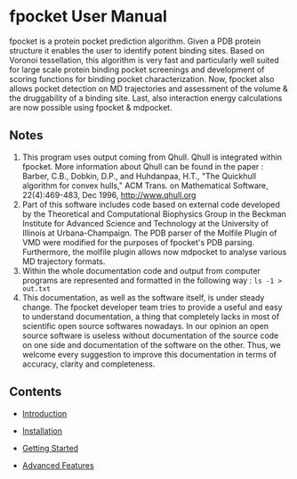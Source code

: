 # fpocket User Manual
fpocket is a protein pocket prediction algorithm. Given a PDB protein structure it enables the user to identify potent binding sites. Based on Voronoi tessellation, this algorithm is very fast and particularly well suited for large scale protein binding pocket screenings and development of scoring functions for binding pocket characterization. Now, fpocket also allows pocket detection on MD trajectories and assessment of the volume & the druggability of a binding site. Last, also interaction energy calculations are now possible using fpocket & mdpocket.

## Notes
1.	This program uses output coming from Qhull. Qhull is integrated within fpocket. More information about Qhull can be found in the paper : Barber, C.B., Dobkin, D.P., and Huhdanpaa, H.T., "The Quickhull algorithm for convex hulls," ACM Trans. on Mathematical Software, 22(4):469-483, Dec 1996, http://www.qhull.org
2.	Part of this software includes code based on external code developed by the Theoretical and Computational Biophysics Group in the Beckman Institute for Advanced Science and Technology at the University of Illinois at Urbana-Champaign. The PDB parser of the Molfile Plugin of VMD were modified for the purposes of fpocket's PDB parsing. Furthermore, the molfile plugin allows now mdpocket to analyse various MD trajectory formats.
3.	Within the whole documentation code and output from computer programs are represented and formatted in the following way : `ls -1 > out.txt`
4.	This documentation, as well as the software itself, is under steady change. The fpocket developer team tries to provide a useful and easy to understand documentation, a thing that completely lacks in most of scientific open source softwares nowadays. In our opinion an open source software is useless without documentation of the source code on one side and documentation of the software on the other. Thus, we welcome every suggestion to improve this documentation in terms of accuracy, clarity and completeness.

## Contents
* [Introduction](INTRODUCTION.md)

* [Installation](INSTALLATION.md)

* [Getting Started](GETTINGSTARTED.md)

* [Advanced Features](ADVANCED.md)
